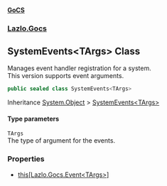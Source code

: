 #### [GoCS](./index.md 'index')
### [Lazlo.Gocs](./Lazlo-Gocs.md 'Lazlo.Gocs')
## SystemEvents&lt;TArgs&gt; Class
Manages event handler registration for a system.  
This version supports event arguments.  
```C#
public sealed class SystemEvents<TArgs>
```
Inheritance [System.Object](https://docs.microsoft.com/en-us/dotnet/api/System.Object 'System.Object') &gt; [SystemEvents&lt;TArgs&gt;](./Lazlo-Gocs-SystemEvents-TArgs-.md 'Lazlo.Gocs.SystemEvents&lt;TArgs&gt;')  
#### Type parameters
<a name='Lazlo-Gocs-SystemEvents-TArgs--TArgs'></a>
`TArgs`  
The type of argument for the events.  
  
### Properties
- [this[Lazlo.Gocs.Event&lt;TArgs&gt;]](./Lazlo-Gocs-SystemEvents-TArgs--this-Lazlo-Gocs-Event-TArgs--.md 'Lazlo.Gocs.SystemEvents&lt;TArgs&gt;.this[Lazlo.Gocs.Event&lt;TArgs&gt;]')
